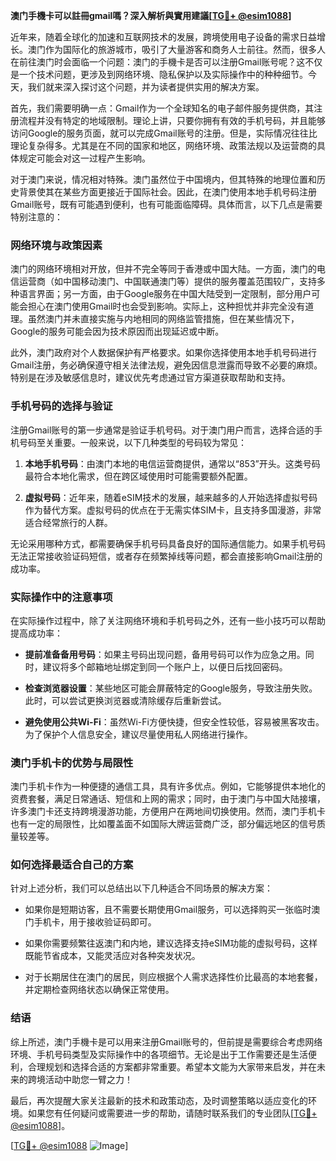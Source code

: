 **澳门手機卡可以註冊gmail嗎？深入解析與實用建議[[TG💪+ @esim1088](https://t.me/s/esim1088)]**

近年来，随着全球化的加速和互联网技术的发展，跨境使用电子设备的需求日益增长。澳门作为国际化的旅游城市，吸引了大量游客和商务人士前往。然而，很多人在前往澳门时会面临一个问题：澳门的手機卡是否可以注册Gmail账号呢？这不仅是一个技术问题，更涉及到网络环境、隐私保护以及实际操作中的种种细节。今天，我们就来深入探讨这个问题，并为读者提供实用的解决方案。

首先，我们需要明确一点：Gmail作为一个全球知名的电子邮件服务提供商，其注册流程并没有特定的地域限制。理论上讲，只要你拥有有效的手机号码，并且能够访问Google的服务页面，就可以完成Gmail账号的注册。但是，实际情况往往比理论复杂得多。尤其是在不同的国家和地区，网络环境、政策法规以及运营商的具体规定可能会对这一过程产生影响。

对于澳门来说，情况相对特殊。澳门虽然位于中国境内，但其特殊的地理位置和历史背景使其在某些方面更接近于国际社会。因此，在澳门使用本地手机号码注册Gmail账号，既有可能遇到便利，也有可能面临障碍。具体而言，以下几点是需要特别注意的：

### **网络环境与政策因素**
澳门的网络环境相对开放，但并不完全等同于香港或中国大陆。一方面，澳门的电信运营商（如中国移动澳门、中国联通澳门等）提供的服务覆盖范围较广，支持多种语言界面；另一方面，由于Google服务在中国大陆受到一定限制，部分用户可能会担心在澳门使用Gmail时也会受到影响。实际上，这种担忧并非完全没有道理。虽然澳门并未直接实施与内地相同的网络监管措施，但在某些情况下，Google的服务可能会因为技术原因而出现延迟或中断。

此外，澳门政府对个人数据保护有严格要求。如果你选择使用本地手机号码进行Gmail注册，务必确保遵守相关法律法规，避免因信息泄露而导致不必要的麻烦。特别是在涉及敏感信息时，建议优先考虑通过官方渠道获取帮助和支持。

### **手机号码的选择与验证**
注册Gmail账号的第一步通常是验证手机号码。对于澳门用户而言，选择合适的手机号码至关重要。一般来说，以下几种类型的号码较为常见：

1. **本地手机号码**：由澳门本地的电信运营商提供，通常以“853”开头。这类号码最符合本地化需求，但在跨区域使用时可能需要额外配置。
   
2. **虚拟号码**：近年来，随着eSIM技术的发展，越来越多的人开始选择虚拟号码作为替代方案。虚拟号码的优点在于无需实体SIM卡，且支持多国漫游，非常适合经常旅行的人群。

无论采用哪种方式，都需要确保手机号码具备良好的国际通信能力。如果手机号码无法正常接收验证码短信，或者存在频繁掉线等问题，都会直接影响Gmail注册的成功率。

### **实际操作中的注意事项**
在实际操作过程中，除了关注网络环境和手机号码之外，还有一些小技巧可以帮助提高成功率：

- **提前准备备用号码**：如果主号码出现问题，备用号码可以作为应急之用。同时，建议将多个邮箱地址绑定到同一个账户上，以便日后找回密码。
  
- **检查浏览器设置**：某些地区可能会屏蔽特定的Google服务，导致注册失败。此时，可以尝试更换浏览器或清除缓存后重新尝试。

- **避免使用公共Wi-Fi**：虽然Wi-Fi方便快捷，但安全性较低，容易被黑客攻击。为了保护个人信息安全，建议尽量使用私人网络进行操作。

### **澳门手机卡的优势与局限性**
澳门手机卡作为一种便捷的通信工具，具有许多优点。例如，它能够提供本地化的资费套餐，满足日常通话、短信和上网的需求；同时，由于澳门与中国大陆接壤，许多澳门卡还支持跨境漫游功能，方便用户在两地间切换使用。然而，澳门手机卡也有一定的局限性，比如覆盖面不如国际大牌运营商广泛，部分偏远地区的信号质量较差等。

### **如何选择最适合自己的方案**
针对上述分析，我们可以总结出以下几种适合不同场景的解决方案：

- 如果你是短期访客，且不需要长期使用Gmail服务，可以选择购买一张临时澳门手机卡，用于接收验证码即可。
  
- 如果你需要频繁往返澳门和内地，建议选择支持eSIM功能的虚拟号码，这样既能节省成本，又能灵活应对各种突发状况。

- 对于长期居住在澳门的居民，则应根据个人需求选择性价比最高的本地套餐，并定期检查网络状态以确保正常使用。

### **结语**
综上所述，澳门手機卡是可以用来注册Gmail账号的，但前提是需要综合考虑网络环境、手机号码类型及实际操作中的各项细节。无论是出于工作需要还是生活便利，合理规划和选择合适的方案都非常重要。希望本文能为大家带来启发，并在未来的跨境活动中助您一臂之力！

最后，再次提醒大家关注最新的技术和政策动态，及时调整策略以适应变化的环境。如果您有任何疑问或需要进一步的帮助，请随时联系我们的专业团队[[TG💪+ @esim1088](https://t.me/s/esim1088)]。

[[TG💪+ @esim1088](https://t.me/s/esim1088) ![Image](https://i.postimg.cc/4NQfJmqS/Snipaste-2025-05-13-00-14-12.png)]